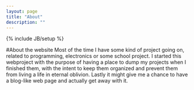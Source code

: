 ```yaml
---
layout: page
title: "About"
description: ""
---
```

{% include JB/setup %}


#About the website
Most of the time I have some kind of project going on, related to programming, electronics or some school project. 
I started this webproject with the purpose of having a place to dump my projects when I finished them, with the intent to
keep them organized and prevent them from living a life in eternal oblivion. Lastly it might give me a chance to have a 
blog-like web page and actually get away with it.
